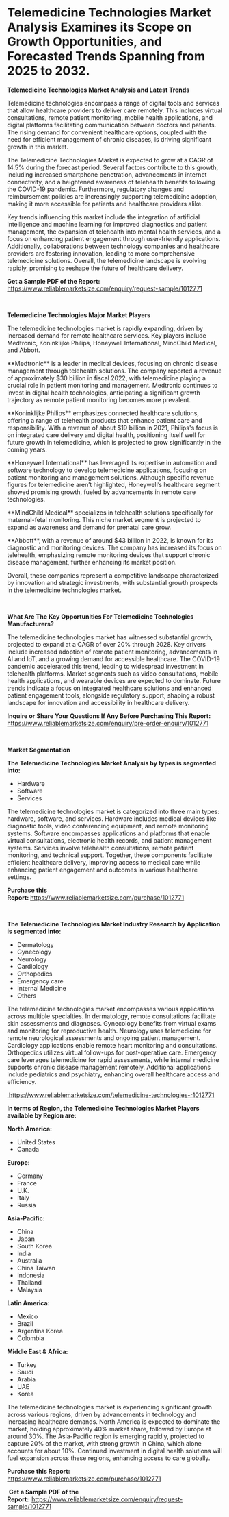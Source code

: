 <p><h1>Telemedicine Technologies Market Analysis Examines its Scope on Growth Opportunities, and Forecasted Trends Spanning from 2025 to 2032.</h1></p><p><strong>Telemedicine Technologies Market Analysis and Latest Trends</strong></p>
<p><p>Telemedicine technologies encompass a range of digital tools and services that allow healthcare providers to deliver care remotely. This includes virtual consultations, remote patient monitoring, mobile health applications, and digital platforms facilitating communication between doctors and patients. The rising demand for convenient healthcare options, coupled with the need for efficient management of chronic diseases, is driving significant growth in this market.</p><p>The Telemedicine Technologies Market is expected to grow at a CAGR of 14.5% during the forecast period. Several factors contribute to this growth, including increased smartphone penetration, advancements in internet connectivity, and a heightened awareness of telehealth benefits following the COVID-19 pandemic. Furthermore, regulatory changes and reimbursement policies are increasingly supporting telemedicine adoption, making it more accessible for patients and healthcare providers alike.</p><p>Key trends influencing this market include the integration of artificial intelligence and machine learning for improved diagnostics and patient management, the expansion of telehealth into mental health services, and a focus on enhancing patient engagement through user-friendly applications. Additionally, collaborations between technology companies and healthcare providers are fostering innovation, leading to more comprehensive telemedicine solutions. Overall, the telemedicine landscape is evolving rapidly, promising to reshape the future of healthcare delivery.</p></p>
<p><strong>Get a Sample PDF of the Report:&nbsp;</strong> <a href="https://www.reliablemarketsize.com/enquiry/request-sample/1012771?utm_campaign=3054&utm_medium=2&utm_source=Github&utm_content=ia&utm_term=16042025&utm_id=telemedicine-technologies">https://www.reliablemarketsize.com/enquiry/request-sample/1012771</a></p>
<p>&nbsp;</p>
<p><strong>Telemedicine Technologies Major Market Players</strong></p>
<p><p>The telemedicine technologies market is rapidly expanding, driven by increased demand for remote healthcare services. Key players include Medtronic, Koninklijke Philips, Honeywell International, MindChild Medical, and Abbott. </p><p>**Medtronic** is a leader in medical devices, focusing on chronic disease management through telehealth solutions. The company reported a revenue of approximately $30 billion in fiscal 2022, with telemedicine playing a crucial role in patient monitoring and management. Medtronic continues to invest in digital health technologies, anticipating a significant growth trajectory as remote patient monitoring becomes more prevalent.</p><p>**Koninklijke Philips** emphasizes connected healthcare solutions, offering a range of telehealth products that enhance patient care and responsibility. With a revenue of about $19 billion in 2021, Philips's focus is on integrated care delivery and digital health, positioning itself well for future growth in telemedicine, which is projected to grow significantly in the coming years.</p><p>**Honeywell International** has leveraged its expertise in automation and software technology to develop telemedicine applications, focusing on patient monitoring and management solutions. Although specific revenue figures for telemedicine aren’t highlighted, Honeywell’s healthcare segment showed promising growth, fueled by advancements in remote care technologies.</p><p>**MindChild Medical** specializes in telehealth solutions specifically for maternal-fetal monitoring. This niche market segment is projected to expand as awareness and demand for prenatal care grow. </p><p>**Abbott**, with a revenue of around $43 billion in 2022, is known for its diagnostic and monitoring devices. The company has increased its focus on telehealth, emphasizing remote monitoring devices that support chronic disease management, further enhancing its market position.</p><p>Overall, these companies represent a competitive landscape characterized by innovation and strategic investments, with substantial growth prospects in the telemedicine technologies market.</p></p>
<p>&nbsp;</p>
<p><strong>What Are The Key Opportunities For Telemedicine Technologies Manufacturers?</strong></p>
<p><p>The telemedicine technologies market has witnessed substantial growth, projected to expand at a CAGR of over 20% through 2028. Key drivers include increased adoption of remote patient monitoring, advancements in AI and IoT, and a growing demand for accessible healthcare. The COVID-19 pandemic accelerated this trend, leading to widespread investment in telehealth platforms. Market segments such as video consultations, mobile health applications, and wearable devices are expected to dominate. Future trends indicate a focus on integrated healthcare solutions and enhanced patient engagement tools, alongside regulatory support, shaping a robust landscape for innovation and accessibility in healthcare delivery.</p></p>
<p><strong>Inquire or Share Your Questions If Any Before Purchasing This Report:</strong> <a href="https://www.reliablemarketsize.com/enquiry/pre-order-enquiry/1012771?utm_campaign=3054&utm_medium=2&utm_source=Github&utm_content=ia&utm_term=16042025&utm_id=telemedicine-technologies">https://www.reliablemarketsize.com/enquiry/pre-order-enquiry/1012771</a></p>
<p>&nbsp;</p>
<p><strong>Market Segmentation</strong></p>
<p><strong>The Telemedicine Technologies Market Analysis by types is segmented into:</strong></p>
<p><ul><li>Hardware</li><li>Software</li><li>Services</li></ul></p>
<p><p>The telemedicine technologies market is categorized into three main types: hardware, software, and services. Hardware includes medical devices like diagnostic tools, video conferencing equipment, and remote monitoring systems. Software encompasses applications and platforms that enable virtual consultations, electronic health records, and patient management systems. Services involve telehealth consultations, remote patient monitoring, and technical support. Together, these components facilitate efficient healthcare delivery, improving access to medical care while enhancing patient engagement and outcomes in various healthcare settings.</p></p>
<p><strong>Purchase this Report:&nbsp;</strong><a href="https://www.reliablemarketsize.com/purchase/1012771?utm_campaign=3054&utm_medium=2&utm_source=Github&utm_content=ia&utm_term=16042025&utm_id=telemedicine-technologies">https://www.reliablemarketsize.com/purchase/1012771</a></p>
<p>&nbsp;</p>
<p><strong>The Telemedicine Technologies Market Industry Research by Application is segmented into:</strong></p>
<p><ul><li>Dermatology</li><li>Gynecology</li><li>Neurology</li><li>Cardiology</li><li>Orthopedics</li><li>Emergency care</li><li>Internal Medicine</li><li>Others</li></ul></p>
<p><p>The telemedicine technologies market encompasses various applications across multiple specialties. In dermatology, remote consultations facilitate skin assessments and diagnoses. Gynecology benefits from virtual exams and monitoring for reproductive health. Neurology uses telemedicine for remote neurological assessments and ongoing patient management. Cardiology applications enable remote heart monitoring and consultations. Orthopedics utilizes virtual follow-ups for post-operative care. Emergency care leverages telemedicine for rapid assessments, while internal medicine supports chronic disease management remotely. Additional applications include pediatrics and psychiatry, enhancing overall healthcare access and efficiency.</p></p>
<p><a href="https://www.reliablemarketsize.com/telemedicine-technologies-r1012771?utm_campaign=3054&utm_medium=2&utm_source=Github&utm_content=ia&utm_term=16042025&utm_id=telemedicine-technologies">&nbsp;https://www.reliablemarketsize.com/telemedicine-technologies-r1012771</a></p>
<p><strong>In terms of Region, the Telemedicine Technologies Market Players available by Region are:</strong></p>
<p>
    <p> <strong> North America: </strong>
        <ul>
            <li>United States</li>
            <li>Canada</li>
        </ul>
        </p> 
    <p> <strong> Europe: </strong>
        <ul>
            <li>Germany</li>
            <li>France</li>
            <li>U.K.</li>
            <li>Italy</li>
            <li>Russia</li>
        </ul>
        </p> 
    <p> <strong> Asia-Pacific: </strong>
        <ul>
            <li>China</li>
            <li>Japan</li>
            <li>South Korea</li>
            <li>India</li>
            <li>Australia</li>
            <li>China Taiwan</li>
            <li>Indonesia</li>
            <li>Thailand</li>
            <li>Malaysia</li>
        </ul>
        </p> 
    <p> <strong> Latin America: </strong>
        <ul>
            <li>Mexico</li>
            <li>Brazil</li>
            <li>Argentina Korea</li>
            <li>Colombia</li>
        </ul>
        </p> 
    <p> <strong> Middle East & Africa: </strong>
        <ul>
            <li>Turkey</li>
            <li>Saudi</li>
            <li>Arabia</li>
            <li>UAE</li>
            <li>Korea</li>
        </ul>
    </p>
    </p>
<p><p>The telemedicine technologies market is experiencing significant growth across various regions, driven by advancements in technology and increasing healthcare demands. North America is expected to dominate the market, holding approximately 40% market share, followed by Europe at around 30%. The Asia-Pacific region is emerging rapidly, projected to capture 20% of the market, with strong growth in China, which alone accounts for about 10%. Continued investment in digital health solutions will fuel expansion across these regions, enhancing access to care globally.</p></p>
<p><strong>Purchase this Report: </strong><a href="https://www.reliablemarketsize.com/purchase/1012771?utm_campaign=3054&utm_medium=2&utm_source=Github&utm_content=ia&utm_term=16042025&utm_id=telemedicine-technologies">https://www.reliablemarketsize.com/purchase/1012771</a></p>
<p>&nbsp;<strong>Get a Sample PDF of the Report:&nbsp;&nbsp;</strong><a href="https://www.reliablemarketsize.com/enquiry/request-sample/1012771?utm_campaign=3054&utm_medium=2&utm_source=Github&utm_content=ia&utm_term=16042025&utm_id=telemedicine-technologies">https://www.reliablemarketsize.com/enquiry/request-sample/1012771</a></p>
<p><strong></strong></p>
<p><p></p><p></p><p></p></p>